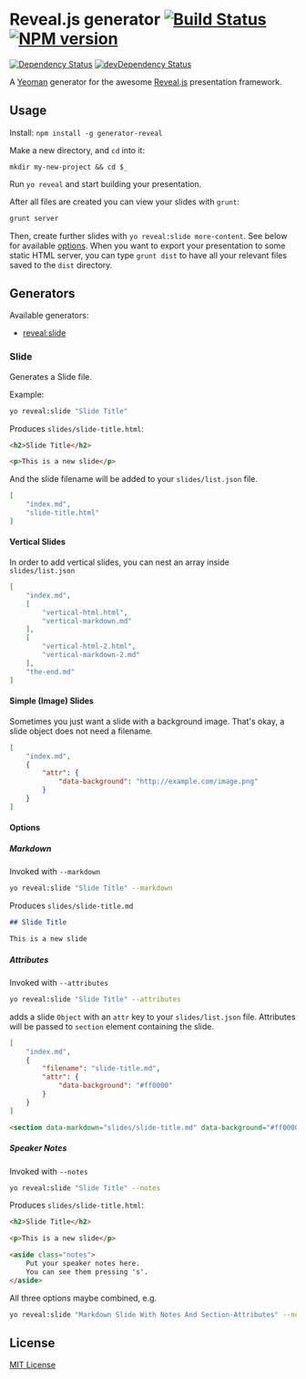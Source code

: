 # Reveal.js generator [![Build Status](https://travis-ci.org/slara/generator-reveal.png?branch=master)](https://travis-ci.org/slara/generator-reveal) [![NPM version](https://badge.fury.io/js/generator-reveal.png)](http://badge.fury.io/js/generator-reveal)
 [![Dependency Status](https://david-dm.org/slara/generator-reveal.png)](https://david-dm.org/slara/generator-reveal) [![devDependency Status](https://david-dm.org/slara/generator-reveal/dev-status.png)](https://david-dm.org/slara/generator-reveal#info=devDependencies)

A [Yeoman](http://yeoman.io) generator for the awesome [Reveal.js](http://lab.hakim.se/reveal-js/) presentation framework.

## Usage

Install:  `npm install -g generator-reveal`

Make a new directory, and `cd` into it:
```
mkdir my-new-project && cd $_
```

Run `yo reveal` and start building your presentation.

After all files are created you can view your slides with `grunt`:

```bash
grunt server
```

Then, create further slides with `yo reveal:slide more-content`. See below for available [options](#options). When you want to export your presentation to some static HTML server, you can type `grunt dist` to have all your relevant files saved to the `dist` directory.

## Generators

Available generators:

* [reveal:slide](#slide)

### Slide
Generates a Slide file.

Example:
```bash
yo reveal:slide "Slide Title"
```

Produces `slides/slide-title.html`:

```html
<h2>Slide Title</h2>

<p>This is a new slide</p>
```

And the slide filename will be added to your `slides/list.json` file.

```json
[
    "index.md",
    "slide-title.html"
]
```

#### Vertical Slides

In order to add vertical slides, you can nest an array inside `slides/list.json`

```json
[
    "index.md",
    [
        "vertical-html.html",
        "vertical-markdown.md"
    ],
    [
        "vertical-html-2.html",
        "vertical-markdown-2.md"
    ],
    "the-end.md"
]
```

#### Simple (Image) Slides

Sometimes you just want a slide with a background image. That's okay, a slide object does not need a filename.

```json
[
    "index.md",
    {
        "attr": {
            "data-background": "http://example.com/image.png"
        }
    }
]
```

#### Options

##### Markdown

Invoked with `--markdown`

```bash
yo reveal:slide "Slide Title" --markdown
```

Produces `slides/slide-title.md`


```markdown
## Slide Title

This is a new slide
```

##### Attributes

Invoked with `--attributes`

```bash
yo reveal:slide "Slide Title" --attributes
```

adds a slide `Object` with an `attr` key to your `slides/list.json` file. Attributes will be passed to `section` element containing the slide.

```json
[
    "index.md",
    {
        "filename": "slide-title.md",
        "attr": {
            "data-background": "#ff0000"
        }
    }
]
```

```html
<section data-markdown="slides/slide-title.md" data-background="#ff0000"></section>
```

##### Speaker Notes

Invoked with `--notes`

```bash
yo reveal:slide "Slide Title" --notes
```

Produces `slides/slide-title.html`:

```html
<h2>Slide Title</h2>

<p>This is a new slide</p>

<aside class="notes">
    Put your speaker notes here.
    You can see them pressing 's'.
</aside>
```

All three options maybe combined, e.g.

```bash
yo reveal:slide "Markdown Slide With Notes And Section-Attributes" --notes --attributes --markdown
```

## License
[MIT License](http://en.wikipedia.org/wiki/MIT_License)
